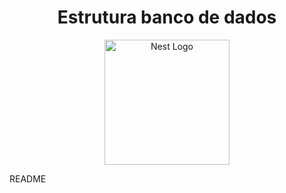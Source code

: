 <h1 align="center">Estrutura banco de dados</h1>
<p align="center">
  <img src="https://marketplaceportfolio.s3.us-west-004.backblazeb2.com/estrutura+banco+de+dados.png" width="200" alt="Nest Logo" /></a>
</p>

README
